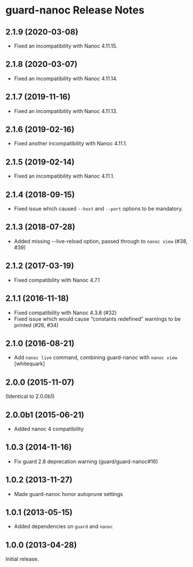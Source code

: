 # guard-nanoc Release Notes

## 2.1.9 (2020-03-08)

- Fixed an incompatibility with Nanoc 4.11.15.

## 2.1.8 (2020-03-07)

- Fixed an incompatibility with Nanoc 4.11.14.

## 2.1.7 (2019-11-16)

- Fixed an incompatibility with Nanoc 4.11.13.

## 2.1.6 (2019-02-16)

- Fixed another incompatibility with Nanoc 4.11.1.

## 2.1.5 (2019-02-14)

- Fixed an incompatibility with Nanoc 4.11.1.

## 2.1.4 (2018-09-15)

- Fixed issue which caused `--host` and `--port` options to be mandatory.

## 2.1.3 (2018-07-28)

- Added missing --live-reload option, passed through to `nanoc view` (#38, #39)

## 2.1.2 (2017-03-19)

- Fixed compatibility with Nanoc 4.7.1

## 2.1.1 (2016-11-18)

- Fixed compatibility with Nanoc 4.3.8 (#32)
- Fixed issue which would cause “constants redefined” warnings to be printed (#26, #34)

## 2.1.0 (2016-08-21)

- Add `nanoc live` command, combining guard-nanoc with `nanoc view` [whitequark]

## 2.0.0 (2015-11-07)

(Identical to 2.0.0b1)

## 2.0.0b1 (2015-06-21)

- Added nanoc 4 compatibility

## 1.0.3 (2014-11-16)

- Fix guard 2.8 deprecation warning (guard/guard-nanoc#16)

## 1.0.2 (2013-11-27)

- Made guard-nanoc honor autoprune settings

## 1.0.1 (2013-05-15)

- Added dependencies on `guard` and `nanoc`

## 1.0.0 (2013-04-28)

Initial release.
